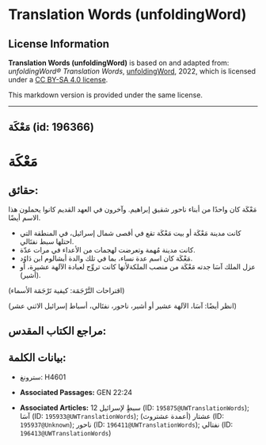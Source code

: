 # Translation Words (unfoldingWord)

## License Information

**Translation Words (unfoldingWord)** is based on and adapted from: _unfoldingWord® Translation Words_, [unfoldingWord](https://unfoldingword.org/utw), 2022, which is licensed under a [CC BY-SA 4.0 license](https://creativecommons.org/licenses/by-sa/4.0/legalcode.en).

This markdown version is provided under the same license.



--------------------------------

## مَعْكَة (id: 196366)

مَعْكَة
=======

حقائق:
------

مَعْكَة كان واحدًا من أبناء ناحور شقيق إبراهيم. وآخرون في العهد القديم كانوا يحملون هذا الاسم أيضًا.

* كانت مدينة مَعْكَة أو بيت مَعْكَة تقع في أقصى شمال إسرائيل، في المنطقة التي احتلها سبط نفتَالي.
* كانت مدينة مُهمة وتعرضت لهجمات من الأعداء في مرات عدّة.
* مَعْكَة كان اسم عدة نساء، بما في تلك والدة أبشالوم ابن دَاوُد.
* عزل الملك آسَا جدته مَعْكَة من منصب الملكةلأنها كانت تروِّج لعبادة الآلهة عشيرة، أو (أشير).

(اقتراحات التَّرْجَمَة: كيفية تَرْجَمَة الأسماء)

(انظر أيضًا: آسَا، الآلهة عشير أو أشير، ناحور، نفتَالي، أسباط إسرائيل الاثني عشر)

مراجع الكتاب المقدس:
--------------------

بيانات الكلمة:
--------------

* سترونغ: H4601

* **Associated Passages:** GEN 22:24
* **Associated Articles:** 12 سبطٍ لإسرائيل  (ID: `195875@UWTranslationWords`); آسَا (ID: `195933@UWTranslationWords`); عشتار (أعمدة عشتروث) (ID: `195937@Unknown`); ناحور (ID: `196411@UWTranslationWords`); نفتالي (ID: `196413@UWTranslationWords`)


